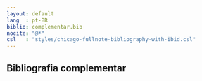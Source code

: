 ```yaml
---
layout: default
lang  : pt-BR
biblio: complementar.bib
nocite: "@*"
csl   : "styles/chicago-fullnote-bibliography-with-ibid.csl"
---
```


Bibliografia complementar
-------------------------

